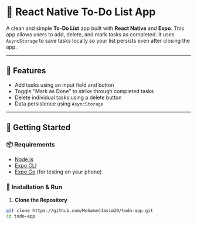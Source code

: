 # 📝 React Native To-Do List App

A clean and simple **To-Do List** app built with **React Native** and **Expo**. This app allows users to add, delete, and mark tasks as completed. It uses `AsyncStorage` to save tasks locally so your list persists even after closing the app.

---

## 📱 Features

- Add tasks using an input field and button
- Toggle "Mark as Done" to strike through completed tasks
- Delete individual tasks using a delete button
- Data persistence using `AsyncStorage`

---

## 🚀 Getting Started

### 📦 Requirements

- [Node.js](https://nodejs.org/)
- [Expo CLI](https://docs.expo.dev/get-started/installation/)
- [Expo Go](https://expo.dev/client) (for testing on your phone)

### 🔧 Installation & Run

1. **Clone the Repository**

```bash
git clone https://github.com/MohamedJasim20/todo-app.git
cd todo-app
